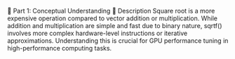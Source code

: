 📌 Part 1: Conceptual Understanding
🧠 Description
Square root is a more expensive operation compared to vector addition or multiplication.
While addition and multiplication are simple and fast due to binary nature, sqrtf() involves more complex hardware-level instructions or iterative approximations.
Understanding this is crucial for GPU performance tuning in high-performance computing tasks.
